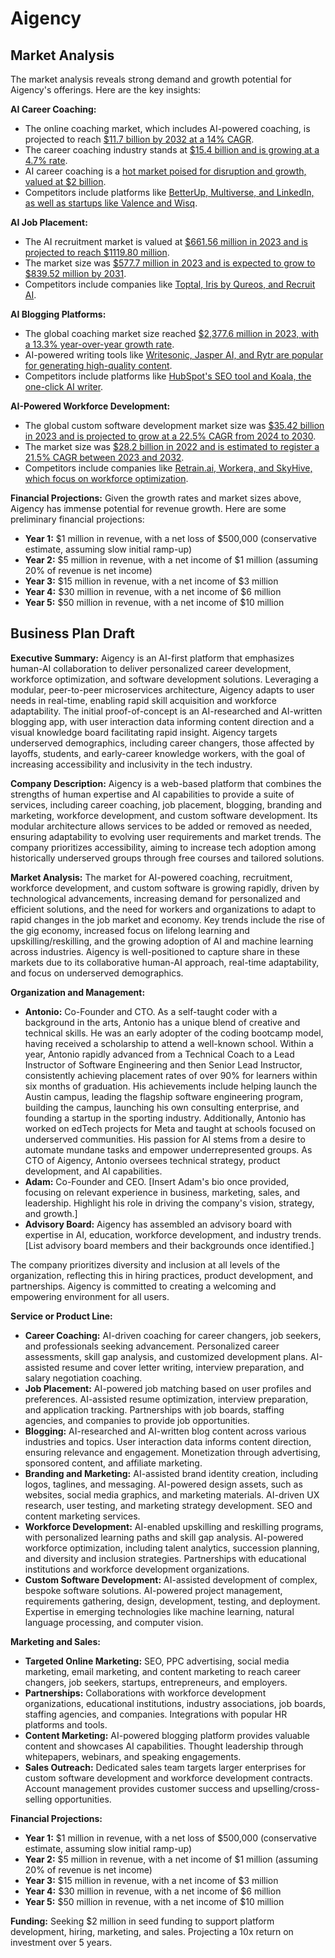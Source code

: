 # Aigency

## Market Analysis

The market analysis reveals strong demand and growth potential for Aigency's offerings. Here are the key insights:

**AI Career Coaching:**
* The online coaching market, which includes AI-powered coaching, is projected to reach [$11.7 billion by 2032 at a 14% CAGR](https://luisazhou.com/blog/coaching-industry-market-size/).
* The career coaching industry stands at [$15.4 billion and is growing at a 4.7% rate](https://www.robinwaite.com/coaching-industry-report).
* AI career coaching is a [hot market poised for disruption and growth, valued at $2 billion](https://joshbersin.com/2021/07/ai-enabled-coaching-is-hot-and-theres-lots-more-to-come/).
* Competitors include platforms like [BetterUp, Multiverse, and LinkedIn, as well as startups like Valence and Wisq](https://www.forbes.com/sites/mariagraciasantillanalinares/2024/08/25/your-next-career-coach-could-be-a-chatbot/).

**AI Job Placement:**
* The AI recruitment market is valued at [$661.56 million in 2023 and is projected to reach $1119.80 million](https://www.maximizemarketresearch.com/market-report/global-ai-recruitment-market/63261/).
* The market size was [$577.7 million in 2023 and is expected to grow to $839.52 million by 2031](https://www.linkedin.com/pulse/ai-recruitment-market-size-research-report-tbprf).
* Competitors include companies like [Toptal, Iris by Qureos, and Recruit AI](https://www.unite.ai/5-best-ai-recruiting-companies/).

**AI Blogging Platforms:**
* The global coaching market size reached [$2,377.6 million in 2023, with a 13.3% year-over-year growth rate](https://www.futuremarketinsights.com/reports/coaching-platform-market).
* AI-powered writing tools like [Writesonic, Jasper AI, and Rytr are popular for generating high-quality content](https://samanthanorth.com/best-ai-writing-tools).
* Competitors include platforms like [HubSpot's SEO tool and Koala, the one-click AI writer](https://blog.hubspot.com/marketing/ai-tools-grow-blog).

**AI-Powered Workforce Development:**
* The global custom software development market size was [$35.42 billion in 2023 and is projected to grow at a 22.5% CAGR from 2024 to 2030](https://www.grandviewresearch.com/industry-analysis/custom-software-development-market-report).
* The market size was [$28.2 billion in 2022 and is estimated to register a 21.5% CAGR between 2023 and 2032](https://www.gminsights.com/industry-analysis/custom-software-development-market).
* Competitors include companies like [Retrain.ai, Workera, and SkyHive, which focus on workforce optimization](https://www.cbinsights.com/company/retrainai/alternatives-competitors).

**Financial Projections:**
Given the growth rates and market sizes above, Aigency has immense potential for revenue growth. Here are some preliminary financial projections:

* **Year 1:** $1 million in revenue, with a net loss of $500,000 (conservative estimate, assuming slow initial ramp-up)
* **Year 2:** $5 million in revenue, with a net income of $1 million (assuming 20% of revenue is net income)
* **Year 3:** $15 million in revenue, with a net income of $3 million
* **Year 4:** $30 million in revenue, with a net income of $6 million
* **Year 5:** $50 million in revenue, with a net income of $10 million

## Business Plan Draft

**Executive Summary:**
Aigency is an AI-first platform that emphasizes human-AI collaboration to deliver personalized career development, workforce optimization, and software development solutions. Leveraging a modular, peer-to-peer microservices architecture, Aigency adapts to user needs in real-time, enabling rapid skill acquisition and workforce adaptability. The initial proof-of-concept is an AI-researched and AI-written blogging app, with user interaction data informing content direction and a visual knowledge board facilitating rapid insight. Aigency targets underserved demographics, including career changers, those affected by layoffs, students, and early-career knowledge workers, with the goal of increasing accessibility and inclusivity in the tech industry.

**Company Description:**
Aigency is a web-based platform that combines the strengths of human expertise and AI capabilities to provide a suite of services, including career coaching, job placement, blogging, branding and marketing, workforce development, and custom software development. Its modular architecture allows services to be added or removed as needed, ensuring adaptability to evolving user requirements and market trends. The company prioritizes accessibility, aiming to increase tech adoption among historically underserved groups through free courses and tailored solutions.

**Market Analysis:**
The market for AI-powered coaching, recruitment, workforce development, and custom software is growing rapidly, driven by technological advancements, increasing demand for personalized and efficient solutions, and the need for workers and organizations to adapt to rapid changes in the job market and economy. Key trends include the rise of the gig economy, increased focus on lifelong learning and upskilling/reskilling, and the growing adoption of AI and machine learning across industries. Aigency is well-positioned to capture share in these markets due to its collaborative human-AI approach, real-time adaptability, and focus on underserved demographics.

**Organization and Management:**
* **Antonio:** Co-Founder and CTO. As a self-taught coder with a background in the arts, Antonio has a unique blend of creative and technical skills. He was an early adopter of the coding bootcamp model, having received a scholarship to attend a well-known school. Within a year, Antonio rapidly advanced from a Technical Coach to a Lead Instructor of Software Engineering and then Senior Lead Instructor, consistently achieving placement rates of over 90% for learners within six months of graduation. His achievements include helping launch the Austin campus, leading the flagship software engineering program, building the campus, launching his own consulting enterprise, and founding a startup in the sporting industry. Additionally, Antonio has worked on edTech projects for Meta and taught at schools focused on underserved communities. His passion for AI stems from a desire to automate mundane tasks and empower underrepresented groups. As CTO of Aigency, Antonio oversees technical strategy, product development, and AI capabilities.
* **Adam:** Co-Founder and CEO. [Insert Adam's bio once provided, focusing on relevant experience in business, marketing, sales, and leadership. Highlight his role in driving the company's vision, strategy, and growth.]
* **Advisory Board:** Aigency has assembled an advisory board with expertise in AI, education, workforce development, and industry trends. [List advisory board members and their backgrounds once identified.]

The company prioritizes diversity and inclusion at all levels of the organization, reflecting this in hiring practices, product development, and partnerships. Aigency is committed to creating a welcoming and empowering environment for all users.

**Service or Product Line:**
* **Career Coaching:** AI-driven coaching for career changers, job seekers, and professionals seeking advancement. Personalized career assessments, skill gap analysis, and customized development plans. AI-assisted resume and cover letter writing, interview preparation, and salary negotiation coaching.
* **Job Placement:** AI-powered job matching based on user profiles and preferences. AI-assisted resume optimization, interview preparation, and application tracking. Partnerships with job boards, staffing agencies, and companies to provide job opportunities.
* **Blogging:** AI-researched and AI-written blog content across various industries and topics. User interaction data informs content direction, ensuring relevance and engagement. Monetization through advertising, sponsored content, and affiliate marketing.
* **Branding and Marketing:** AI-assisted brand identity creation, including logos, taglines, and messaging. AI-powered design assets, such as websites, social media graphics, and marketing materials. AI-driven UX research, user testing, and marketing strategy development. SEO and content marketing services.
* **Workforce Development:** AI-enabled upskilling and reskilling programs, with personalized learning paths and skill gap analysis. AI-powered workforce optimization, including talent analytics, succession planning, and diversity and inclusion strategies. Partnerships with educational institutions and workforce development organizations.
* **Custom Software Development:** AI-assisted development of complex, bespoke software solutions. AI-powered project management, requirements gathering, design, development, testing, and deployment. Expertise in emerging technologies like machine learning, natural language processing, and computer vision.

**Marketing and Sales:**
* **Targeted Online Marketing:** SEO, PPC advertising, social media marketing, email marketing, and content marketing to reach career changers, job seekers, startups, entrepreneurs, and employers.
* **Partnerships:** Collaborations with workforce development organizations, educational institutions, industry associations, job boards, staffing agencies, and companies. Integrations with popular HR platforms and tools.
* **Content Marketing:** AI-powered blogging platform provides valuable content and showcases AI capabilities. Thought leadership through whitepapers, webinars, and speaking engagements.
* **Sales Outreach:** Dedicated sales team targets larger enterprises for custom software development and workforce development contracts. Account management provides customer success and upselling/cross-selling opportunities.

**Financial Projections:**
* **Year 1:** $1 million in revenue, with a net loss of $500,000 (conservative estimate, assuming slow initial ramp-up)
* **Year 2:** $5 million in revenue, with a net income of $1 million (assuming 20% of revenue is net income)
* **Year 3:** $15 million in revenue, with a net income of $3 million
* **Year 4:** $30 million in revenue, with a net income of $6 million
* **Year 5:** $50 million in revenue, with a net income of $10 million

**Funding:**
Seeking $2 million in seed funding to support platform development, hiring, marketing, and sales. Projecting a 10x return on investment over 5 years.